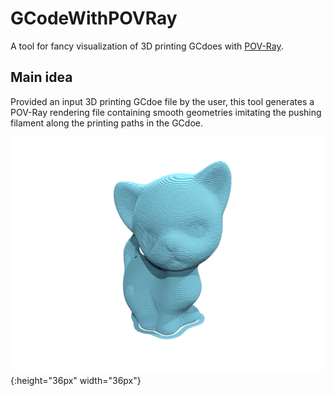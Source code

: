 # GCodeWithPOVRay
A tool for fancy visualization of 3D printing GCdoes with [POV-Ray](http://www.povray.org/download/).

## Main idea
Provided an input 3D printing GCdoe file by the user, this tool generates a POV-Ray rendering file containing smooth geometries imitating the pushing filament along the printing paths in the GCdoe.

![](/example/kitten.png){:height="36px" width="36px"}
